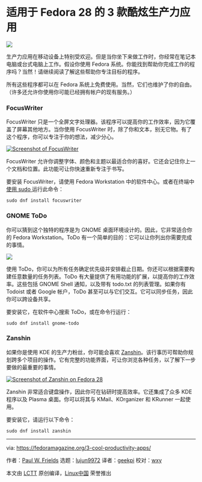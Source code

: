 适用于 Fedora 28 的 3 款酷炫生产力应用
======

![](https://fedoramagazine.org/wp-content/uploads/2018/07/3-productivity-apps-2018-816x345.jpg)

生产力应用在移动设备上特别受欢迎。但是当你坐下来做工作时，你经常在笔记本电脑或台式电脑上工作。假设你使用 Fedora 系统。你能找到帮助你完成工作的程序吗？当然！请继续阅读了解这些帮助你专注目标的程序。

所有这些程序都可以在 Fedora 系统上免费使用。当然，它们也维护了你的自由。 （许多还允许你使用你可能已经拥有帐户的现有服务。）

### FocusWriter

FocusWriter 只是一个全屏文字处理器。该程序可以提高你的工作效率，因为它覆盖了屏幕其他地方。当你使用 FocusWriter 时，除了你和文本，别无它物。有了这个程序，你可以专注于你的想法，减少分心。

[![Screenshot of FocusWriter][1]][2]

FocusWriter 允许你调整字体、颜色和主题以最适合你的喜好。它还会记住你上一个文档和位置。此功能可让你快速重新专注于书写。

要安装 FocusWriter，请使用 Fedora Workstation 中的软件中心。或者在终端中[使用 sudo ][3]运行此命令：

```
sudo dnf install focuswriter
```

### GNOME ToDo

你可以猜到这个独特的程序是为 GNOME 桌面环境设计的。因此，它非常适合你的 Fedora Workstation。ToDo 有一个简单的目的：它可以让你列出你需要完成的事情。

![](https://fedoramagazine.org/wp-content/uploads/2018/07/Screenshot-from-2018-07-15-18-08-59.png)

使用 ToDo，你可以为所有任务确定优先级并安排截止日期。你还可以根据需要构建任意数量的任务列表。ToDo 有大量提供了有用功能的扩展，以提高你的工作效率。这些包括 GNOME Shell 通知，以及带有 todo.txt 的列表管理。如果你有 Todoist 或者 Google 帐户，ToDo 甚至可以与它们交互。它可以同步任务，因此你可以跨设备共享。

要安装它，在软件中心搜索 ToDo，或在命令行运行：

```
sudo dnf install gnome-todo
```

### Zanshin

如果你是使用 KDE 的生产力粉丝，你可能会喜欢 [Zanshin][4]。该行事历可帮助你规划跨多个项目的操作。它有完整的功能界面，可让你浏览各种任务，以了解下一步要做的最重要的事情。

[![Screenshot of Zanshin on Fedora 28][5]][6]

Zanshin 非常适合键盘操作，因此你可在钻研时提高效率。它还集成了众多 KDE 程序以及 Plasma 桌面。你可以将其与 KMail、KOrganizer 和 KRunner 一起使用。

要安装它，请运行以下命令：

```
sudo dnf install zanshin
```


--------------------------------------------------------------------------------

via: https://fedoramagazine.org/3-cool-productivity-apps/

作者：[Paul W. Frields][a]
选题：[lujun9972](https://github.com/lujun9972)
译者：[geekpi](https://github.com/geekpi)
校对：[wxy](https://github.com/wxy)

本文由 [LCTT](https://github.com/LCTT/TranslateProject) 原创编译，[Linux中国](https://linux.cn/) 荣誉推出

[a]:https://fedoramagazine.org/author/pfrields/
[1]:https://fedoramagazine.org/wp-content/uploads/2018/07/Screenshot-from-2018-07-15-18-10-18-1024x768.png
[2]:https://fedoramagazine.org/wp-content/uploads/2018/07/Screenshot-from-2018-07-15-18-10-18.png
[3]:https://fedoramagazine.org/howto-use-sudo/
[4]:https://zanshin.kde.org/
[5]:https://fedoramagazine.org/wp-content/uploads/2018/07/Screenshot_20180715_192216-1024x653.png
[6]:https://fedoramagazine.org/wp-content/uploads/2018/07/Screenshot_20180715_192216.png
